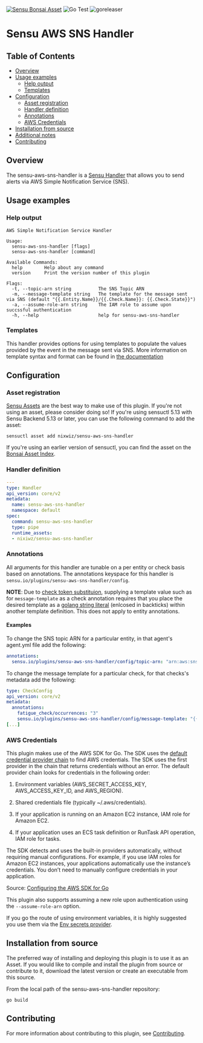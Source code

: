 [![Sensu Bonsai Asset](https://img.shields.io/badge/Bonsai-Download%20Me-brightgreen.svg?colorB=89C967&logo=sensu)](https://bonsai.sensu.io/assets/nixwiz/sensu-aws-sns-handler)
![Go Test](https://github.com/nixwiz/sensu-aws-sns-handler/workflows/Go%20Test/badge.svg)
![goreleaser](https://github.com/nixwiz/sensu-aws-sns-handler/workflows/goreleaser/badge.svg)

# Sensu AWS SNS Handler

## Table of Contents
- [Overview](#overview)
- [Usage examples](#usage-examples)
  - [Help output](#help-output)
  - [Templates](#templates)
- [Configuration](#configuration)
  - [Asset registration](#asset-registration)
  - [Handler definition](#handler-definition)
  - [Annotations](#annotations)
  - [AWS Credentials](#aws-credentials)
- [Installation from source](#installation-from-source)
- [Additional notes](#additional-notes)
- [Contributing](#contributing)

## Overview

The sensu-aws-sns-handler is a [Sensu Handler][4] that allows you to send alerts via AWS
Simple Notification Service (SNS).

## Usage examples

### Help output

```
AWS Simple Notification Service Handler

Usage:
  sensu-aws-sns-handler [flags]
  sensu-aws-sns-handler [command]

Available Commands:
  help        Help about any command
  version     Print the version number of this plugin

Flags:
  -t, --topic-arn string          The SNS Topic ARN
  -m, --message-template string   The template for the message sent via SNS (default "{{.Entity.Name}}/{{.Check.Name}}: {{.Check.State}}")
  -a, --assume-role-arn string    The IAM role to assume upon succssful authentication
  -h, --help                      help for sensu-aws-sns-handler
```

### Templates

This handler provides options for using templates to populate the values
provided by the event in the message sent via SNS. More information on
template syntax and format can be found in [the documentation][8]


## Configuration

### Asset registration

[Sensu Assets][5] are the best way to make use of this plugin. If you're not using an asset, please
consider doing so! If you're using sensuctl 5.13 with Sensu Backend 5.13 or later, you can use the
following command to add the asset:

```
sensuctl asset add nixwiz/sensu-aws-sns-handler
```

If you're using an earlier version of sensuctl, you can find the asset on the [Bonsai Asset Index][6].

### Handler definition

```yml
---
type: Handler
api_version: core/v2
metadata:
  name: sensu-aws-sns-handler
  namespace: default
spec:
  command: sensu-aws-sns-handler
  type: pipe
  runtime_assets:
  - nixiwz/sensu-aws-sns-handler
```

### Annotations

All arguments for this handler are tunable on a per entity or check basis based on annotations.  The
annotations keyspace for this handler is `sensu.io/plugins/sensu-aws-sns-handler/config`.

**NOTE**: Due to [check token substituion][9], supplying a template value such
as for `message-template` as a check annotation requires that you place the
desired template as a [golang string literal][10] (enlcosed in backticks)
within another template definition.  This does not apply to entity annotations.


#### Examples

To change the SNS topic ARN for a particular entity, in that agent's agent.yml file
add the following:

```yml
annotations:
  sensu.io/plugins/sensu-aws-sns-handler/config/topic-arn: "arn:aws:sns:us-west-2:0123456789012:sensu-alerts"
```

To change the message template for a particular check, for that checks's metadata add the following:

```yml
type: CheckConfig
api_version: core/v2
metadata:
  annotations:
    fatigue_check/occurrences: "3"
    sensu.io/plugins/sensu-aws-sns-handler/config/message-template: "{{`{{.Entity.Name}}/{{.Check.Name}}: {{.Check.State}}, {{.Check.Occurrences}}`}}"
[...]
```

###  AWS Credentials

This plugin makes use of the AWS SDK for Go.  The SDK uses the [default credential provider chain][2]
to find AWS credentials.  The SDK uses the first provider in the chain that returns credentials
without an error. The default provider chain looks for credentials in the following order:

1. Environment variables (AWS_SECRET_ACCESS_KEY, AWS_ACCESS_KEY_ID, and AWS_REGION).

2. Shared credentials file (typically ~/.aws/credentials).

3. If your application is running on an Amazon EC2 instance, IAM role for Amazon EC2.

4. If your application uses an ECS task definition or RunTask API operation, IAM role for tasks.

The SDK detects and uses the built-in providers automatically, without requiring manual configurations.
For example, if you use IAM roles for Amazon EC2 instances, your applications automatically use the
instance’s credentials. You don’t need to manually configure credentials in your application.

Source: [Configuring the AWS SDK for Go][3]

This plugin also supports assuming a new role upon authentication using the `--assume-role-arn`
option.

If you go the route of using environment variables, it is highly suggested you use them via the
[Env secrets provider][7].

## Installation from source

The preferred way of installing and deploying this plugin is to use it as an Asset. If you would
like to compile and install the plugin from source or contribute to it, download the latest version
or create an executable from this source.

From the local path of the sensu-aws-sns-handler repository:

```
go build
```

## Contributing

For more information about contributing to this plugin, see [Contributing][1].

[1]: https://github.com/sensu/sensu-go/blob/master/CONTRIBUTING.md
[2]: https://docs.aws.amazon.com/sdk-for-go/api/aws/defaults/#CredChain
[3]: https://docs.aws.amazon.com/sdk-for-go/v1/developer-guide/configuring-sdk.html
[4]: https://docs.sensu.io/sensu-go/latest/reference/handlers/
[5]: https://docs.sensu.io/sensu-go/latest/reference/assets/
[6]: https://bonsai.sensu.io/assets/nixwiz/sensu-aws-sns-handler
[7]: https://docs.sensu.io/sensu-go/latest/guides/secrets-management/#use-env-for-secrets-management
[8]: https://docs.sensu.io/sensu-go/latest/observability-pipeline/observe-process/handler-templates/
[9]: https://docs.sensu.io/sensu-go/latest/observability-pipeline/observe-schedule/checks/#check-token-substitution
[10]: https://golang.org/ref/spec#String_literals
